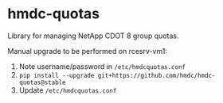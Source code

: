 hmdc-quotas
===========

Library for managing NetApp CDOT 8 group quotas.

Manual upgrade to be performed on rcesrv-vm1:
1. Note username/password in `/etc/hmdcquotas.conf`
2. `pip install --upgrade git+https://github.com/hmdc/hmdc-quotas@stable`
3. Update `/etc/hmdcquotas.conf`
